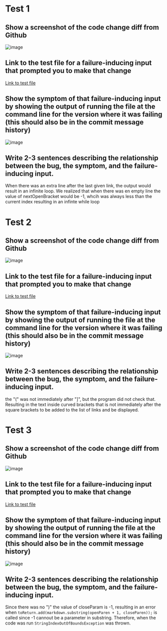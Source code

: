 # Test 1

## Show a screenshot of the code change diff from Github

![image](https://user-images.githubusercontent.com/97692709/151885844-65d0c4ad-2598-40e1-8c0d-1afcbda0a687.png)

## Link to the test file for a failure-inducing input that prompted you to make that change

[Link to test file](https://github.com/aaadit24/markdown-parse/blob/main/test-file.md)


## Show the symptom of that failure-inducing input by showing the output of running the file at the command line for the version where it was failing (this should also be in the commit message history)

![image](https://user-images.githubusercontent.com/97692709/151886312-14d4accb-2c4a-4745-a03a-86063e3c8c4b.png)

## Write 2-3 sentences describing the relationship between the bug, the symptom, and the failure-inducing input.

When there was an extra line after the last given link, the output would result in an infinite loop. We realized that when there was en empty line the value of nextOpenBracket would be -1, whcih was always less than the current index resulting in an infinte while loop

# Test 2

## Show a screenshot of the code change diff from Github

![image](https://user-images.githubusercontent.com/97692709/153675128-3f92e4de-57a3-4f9f-a78c-52aa5fd784d8.png)

## Link to the test file for a failure-inducing input that prompted you to make that change

[Link to test file](https://github.com/aaadit24/markdown-parse/blob/main/test-file2.md)


## Show the symptom of that failure-inducing input by showing the output of running the file at the command line for the version where it was failing (this should also be in the commit message history)

![image](https://user-images.githubusercontent.com/97692709/153675304-f8fbd6b3-6482-4bb0-a31a-8ea611489b6a.png)

## Write 2-3 sentences describing the relationship between the bug, the symptom, and the failure-inducing input.

the "(" was not immediately after "]", but the program did not check that. Resulting in the text inside curved brackets that is not immediately after the square brackets to be added to the list of links and be displayed.

# Test 3

## Show a screenshot of the code change diff from Github

![image](https://user-images.githubusercontent.com/97692709/153678306-3c4ace28-ef9a-4c1c-9712-60573f51df0f.png)

## Link to the test file for a failure-inducing input that prompted you to make that change

[Link to test file](https://github.com/aaadit24/markdown-parse/blob/main/test-file3.md)

## Show the symptom of that failure-inducing input by showing the output of running the file at the command line for the version where it was failing (this should also be in the commit message history)

![image](https://user-images.githubusercontent.com/97692709/153678470-bb306a07-06d1-42f4-841d-41a61cd73ed4.png)

## Write 2-3 sentences describing the relationship between the bug, the symptom, and the failure-inducing input.

Since there was no ")" the value of closeParam is -1, resulting in an error when ``` toReturn.add(markdown.substring(openParen + 1, closeParen)); ``` is called since -1 cannout be a parameter in substring. Therefore, when the code was run ``` StringIndexOutOfBoundsException ``` was thrown.
